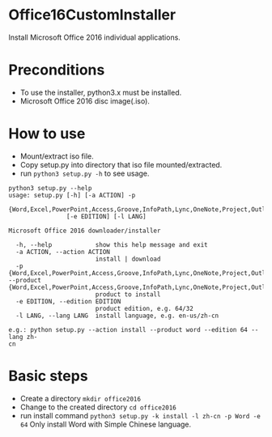 # Office16CustomInstaller
Install Microsoft Office 2016 individual applications.
# Preconditions
* To use the installer, python3.x must be installed.
* Microsoft Office 2016 disc image(.iso).
# How to use
* Mount/extract iso file.
* Copy setup.py into directory that iso file mounted/extracted.
* run `python3 setup.py -h` to see usage.

```
python3 setup.py --help
usage: setup.py [-h] [-a ACTION] -p
                {Word,Excel,PowerPoint,Access,Groove,InfoPath,Lync,OneNote,Project,Outlook,Publisher,Visio,SharePointDesigner,OneDrive}
                [-e EDITION] [-l LANG]

Microsoft Office 2016 downloader/installer

  -h, --help            show this help message and exit
  -a ACTION, --action ACTION
                        install | download
  -p {Word,Excel,PowerPoint,Access,Groove,InfoPath,Lync,OneNote,Project,Outlook,Publisher,Visio,SharePointDesigner,OneDrive}, --product {Word,Excel,PowerPoint,Access,Groove,InfoPath,Lync,OneNote,Project,Outlook,Publisher,Visio,SharePointDesigner,OneDrive}
                        product to install
  -e EDITION, --edition EDITION
                        product edition, e.g. 64/32
  -l LANG, --lang LANG  install language, e.g. en-us/zh-cn

e.g.: python setup.py --action install --product word --edition 64 --lang zh-
cn
```
# Basic steps
* Create a directory
`mkdir office2016`
* Change to the created directory
`cd office2016`
* run install command
`python3 setup.py -k install -l zh-cn -p Word -e 64`
Only install Word with Simple Chinese language.
